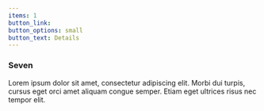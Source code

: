 ```yaml
---
items: 1
button_link:
button_options: small
button_text: Details
---
```


<span class="icon solid style2 major fa-desktop"></span>

### Seven

Lorem ipsum dolor sit amet, consectetur adipiscing elit. Morbi dui turpis, cursus eget orci amet aliquam congue semper. Etiam eget ultrices risus nec tempor elit.